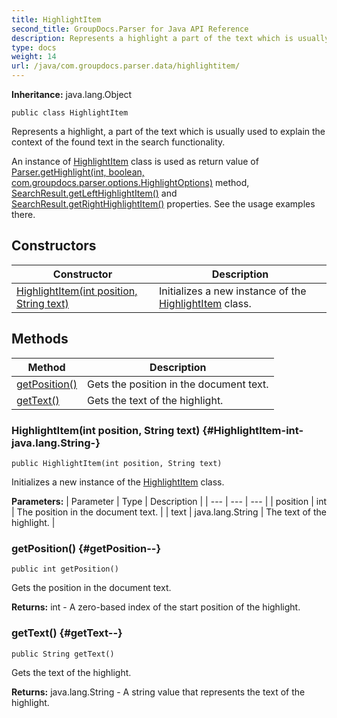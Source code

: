 ```yaml
---
title: HighlightItem
second_title: GroupDocs.Parser for Java API Reference
description: Represents a highlight a part of the text which is usually used to explain the context of the found text in the search functionality.
type: docs
weight: 14
url: /java/com.groupdocs.parser.data/highlightitem/
---
```

**Inheritance:**
java.lang.Object
```
public class HighlightItem
```

Represents a highlight, a part of the text which is usually used to explain the context of the found text in the search functionality.

An instance of [HighlightItem](../../com.groupdocs.parser.data/highlightitem) class is used as return value of [Parser.getHighlight(int, boolean, com.groupdocs.parser.options.HighlightOptions)](../../com.groupdocs.parser/parser\#getHighlight-int--boolean--com.groupdocs.parser.options.HighlightOptions-) method, [SearchResult.getLeftHighlightItem()](../../com.groupdocs.parser.data/searchresult\#getLeftHighlightItem--) and [SearchResult.getRightHighlightItem()](../../com.groupdocs.parser.data/searchresult\#getRightHighlightItem--) properties. See the usage examples there.
## Constructors

| Constructor | Description |
| --- | --- |
| [HighlightItem(int position, String text)](#HighlightItem-int-java.lang.String-) | Initializes a new instance of the [HighlightItem](../../com.groupdocs.parser.data/highlightitem) class. |
## Methods

| Method | Description |
| --- | --- |
| [getPosition()](#getPosition--) | Gets the position in the document text. |
| [getText()](#getText--) | Gets the text of the highlight. |
### HighlightItem(int position, String text) {#HighlightItem-int-java.lang.String-}
```
public HighlightItem(int position, String text)
```


Initializes a new instance of the [HighlightItem](../../com.groupdocs.parser.data/highlightitem) class.

**Parameters:**
| Parameter | Type | Description |
| --- | --- | --- |
| position | int | The position in the document text. |
| text | java.lang.String | The text of the highlight. |

### getPosition() {#getPosition--}
```
public int getPosition()
```


Gets the position in the document text.

**Returns:**
int - A zero-based index of the start position of the highlight.
### getText() {#getText--}
```
public String getText()
```


Gets the text of the highlight.

**Returns:**
java.lang.String - A string value that represents the text of the highlight.
